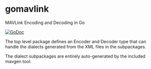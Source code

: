 # gomavlink
MAVLink Encoding and Decoding in Go

[![GoDoc](https://godoc.org/github.com/daedaleanai/gomavlink?status.svg)](https://godoc.org/github.com/daedaleanai/gomavlink)

The top level package defines an Encoder and Decoder type that can handle the dialects generated from the XML files in the subpackages.

The dialect subpackages are entirely auto-generated by the included mavgen tool.

